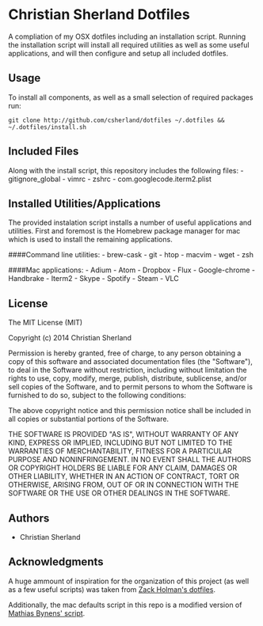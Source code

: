 Christian Sherland Dotfiles
==========================
A compliation of my OSX dotfiles including an installation script. Running the
installation script will install all required utilities as well as some useful
applications, and will then configure and setup all included dotfiles.

Usage
-----
To install all components, as well as a small selection of required packages run:

    git clone http://github.com/csherland/dotfiles ~/.dotfiles && ~/.dotfiles/install.sh

Included Files
--------------
Along with the install script, this repository includes the following files:
    - gitignore_global
    - vimrc
    - zshrc
    - com.googlecode.iterm2.plist

Installed Utilities/Applications
--------------------------------
The provided instalation script installs a number of useful applications and
utilities. First and foremost is the Homebrew package manager for mac which is
used to install the remaining applications.

####Command line utilities:
    - brew-cask
    - git
    - htop
    - macvim
    - wget
    - zsh

####Mac applications:
    - Adium
    - Atom
    - Dropbox
    - Flux
    - Google-chrome
    - Handbrake
    - Iterm2
    - Skype
    - Spotify
    - Steam
    - VLC

License
-------
The MIT License (MIT)

Copyright (c) 2014 Christian Sherland

Permission is hereby granted, free of charge, to any person obtaining a copy of
this software and associated documentation files (the "Software"), to deal in
the Software without restriction, including without limitation the rights to
use, copy, modify, merge, publish, distribute, sublicense, and/or sell copies of
the Software, and to permit persons to whom the Software is furnished to do so,
subject to the following conditions:

The above copyright notice and this permission notice shall be included in all
copies or substantial portions of the Software.

THE SOFTWARE IS PROVIDED "AS IS", WITHOUT WARRANTY OF ANY KIND, EXPRESS OR
IMPLIED, INCLUDING BUT NOT LIMITED TO THE WARRANTIES OF MERCHANTABILITY, FITNESS
FOR A PARTICULAR PURPOSE AND NONINFRINGEMENT. IN NO EVENT SHALL THE AUTHORS OR
COPYRIGHT HOLDERS BE LIABLE FOR ANY CLAIM, DAMAGES OR OTHER LIABILITY, WHETHER
IN AN ACTION OF CONTRACT, TORT OR OTHERWISE, ARISING FROM, OUT OF OR IN
CONNECTION WITH THE SOFTWARE OR THE USE OR OTHER DEALINGS IN THE SOFTWARE.

Authors
-------
- Christian Sherland

Acknowledgments
---------------
A huge ammount of inspiration for the organization of this project (as well as
a few useful scripts) was taken from [Zack Holman's dotfiles](https://github.com/holman/dotfiles).

Additionally, the mac defaults script in this repo is a modified version of 
[Mathias Bynens' script](https://github.com/mathiasbynens/dotfiles/blob/master/.osx).



